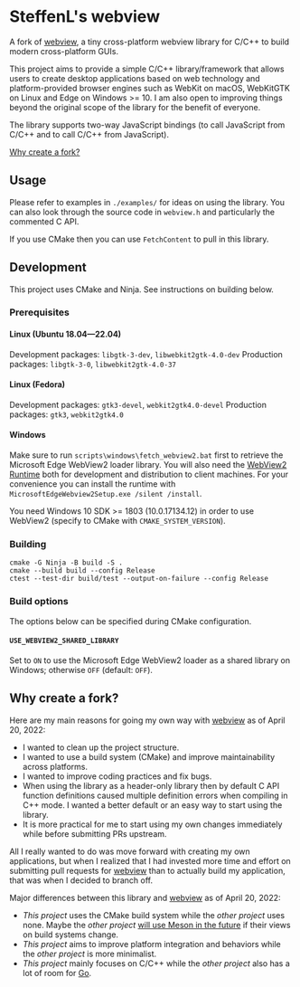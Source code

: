 # SteffenL's webview

A fork of [webview](https://github.com/webview/webview), a tiny cross-platform webview library for C/C++ to build modern cross-platform GUIs.

This project aims to provide a simple C/C++ library/framework that allows users to create desktop applications based on web technology and platform-provided browser engines such as WebKit on macOS, WebKitGTK on Linux and Edge on Windows >= 10. I am also open to improving things beyond the original scope of the library for the benefit of everyone.

The library supports two-way JavaScript bindings (to call JavaScript from C/C++ and to call C/C++ from JavaScript).

[Why create a fork?](#why-create-a-fork)

## Usage

Please refer to examples in `./examples/` for ideas on using the library. You can also look through the source code in `webview.h` and particularly the commented C API.

If you use CMake then you can use `FetchContent` to pull in this library.

## Development

This project uses CMake and Ninja. See instructions on building below.

### Prerequisites

#### Linux (Ubuntu 18.04—22.04)

Development packages: `libgtk-3-dev`, `libwebkit2gtk-4.0-dev`
Production packages: `libgtk-3-0`, `libwebkit2gtk-4.0-37`

#### Linux (Fedora)

Development packages: `gtk3-devel`, `webkit2gtk4.0-devel`
Production packages: `gtk3`, `webkit2gtk4.0`

#### Windows

Make sure to run `scripts\windows\fetch_webview2.bat` first to retrieve the Microsoft Edge WebView2 loader library. You will also need the [WebView2 Runtime](https://go.microsoft.com/fwlink/p/?LinkId=2124703) both for development and distribution to client machines. For your convenience you can install the runtime with `MicrosoftEdgeWebview2Setup.exe /silent /install`.

You need Windows 10 SDK >= 1803 (10.0.17134.12) in order to use WebView2 (specify to CMake with `CMAKE_SYSTEM_VERSION`).

### Building

```
cmake -G Ninja -B build -S .
cmake --build build --config Release
ctest --test-dir build/test --output-on-failure --config Release
```

### Build options

The options below can be specified during CMake configuration.

#### `USE_WEBVIEW2_SHARED_LIBRARY`

Set to `ON` to use the Microsoft Edge WebView2 loader as a shared library on Windows; otherwise `OFF` (default: `OFF`).

## Why create a fork?

Here are my main reasons for going my own way with [webview](https://github.com/webview/webview) as of April 20, 2022:

* I wanted to clean up the project structure.
* I wanted to use a build system (CMake) and improve maintainability across platforms.
* I wanted to improve coding practices and fix bugs.
* When using the library as a header-only library then by default C API function definitions caused multiple definition errors when compiling in C++ mode. I wanted a better default or an easy way to start using the library.
* It is more practical for me to start using my own changes immediately while before submitting PRs upstream.

All I really wanted to do was move forward with creating my own applications, but when I realized that I had invested more time and effort on submitting pull requests for [webview](https://github.com/webview/webview) than to actually build my application, that was when I decided to branch off.

Major differences between this library and [webview](https://github.com/webview/webview) as of April 20, 2022:

* *This project* uses the CMake build system while the *other project* uses none. Maybe the *other project* [will use Meson in the future](https://github.com/webview/webview/pull/699) if their views on build systems change.
* *This project* aims to improve platform integration and behaviors while the *other project* is more minimalist.
* *This project* mainly focuses on C/C++ while the *other project* also has a lot of room for [Go](https://go.dev/).

